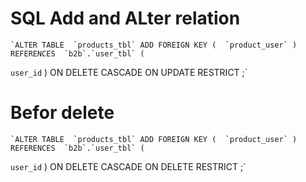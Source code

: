 SQL Add and ALter relation
==========================
    `ALTER TABLE  `products_tbl` ADD FOREIGN KEY (  `product_user` ) REFERENCES  `b2b`.`user_tbl` (
`user_id`
) ON DELETE CASCADE ON UPDATE RESTRICT ;`



Befor delete
============
    `ALTER TABLE  `products_tbl` ADD FOREIGN KEY (  `product_user` ) REFERENCES  `b2b`.`user_tbl` (
`user_id`
) ON DELETE CASCADE ON DELETE RESTRICT ;`
